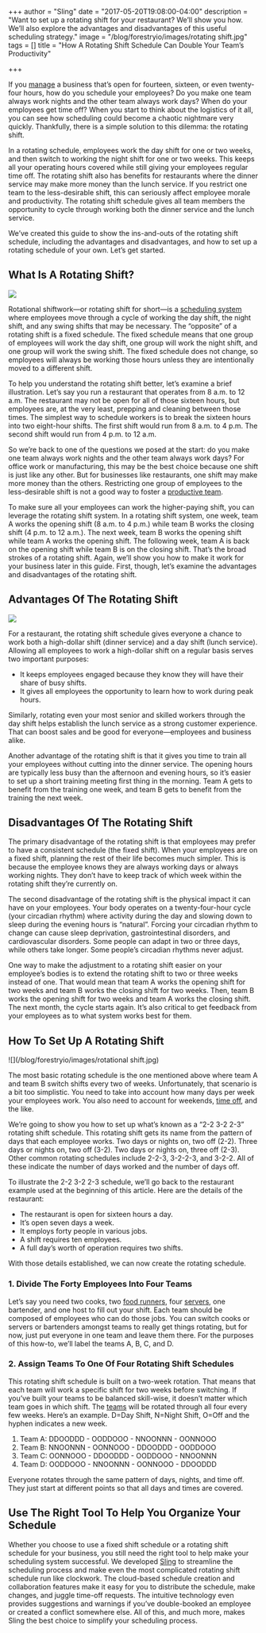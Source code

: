 +++
author = "Sling"
date = "2017-05-20T19:08:00-04:00"
description = "Want to set up a rotating shift for your restaurant? We’ll show you how. We’ll also explore the advantages and disadvantages of this useful scheduling strategy."
image = "/blog/forestryio/images/rotating shift.jpg"
tags = []
title = "How A Rotating Shift Schedule Can Double Your Team’s Productivity"

+++


If you [manage](https://getsling.com/blog/post/restaurant-management-tips/) a business that’s open for fourteen, sixteen, or even twenty-four hours, how do you schedule your employees? Do you make one team always work nights and the other team always work days? When do your employees get time off? When you start to think about the logistics of it all, you can see how scheduling could become a chaotic nightmare very quickly. Thankfully, there is a simple solution to this dilemma: the rotating shift.

In a rotating schedule, employees work the day shift for one or two weeks, and then switch to working the night shift for one or two weeks. This keeps all your operating hours covered while still giving your employees regular time off. The rotating shift also has benefits for restaurants where the dinner service may make more money than the lunch service. If you restrict one team to the less-desirable shift, this can seriously affect employee morale and productivity. The rotating shift schedule gives all team members the opportunity to cycle through working both the dinner service and the lunch service.

We’ve created this guide to show the ins-and-outs of the rotating shift schedule, including the advantages and disadvantages, and how to set up a rotating schedule of your own. Let’s get started.

## What Is A Rotating Shift?

![](/blog/forestryio/images/image2-2.jpg)

Rotational shiftwork—or rotating shift for short—is a [scheduling system](https://getsling.com/blog/post/schedule-my-employees/) where employees move through a cycle of working the day shift, the night shift, and any swing shifts that may be necessary. The “opposite” of a rotating shift is a fixed schedule. The fixed schedule means that one group of employees will work the day shift, one group will work the night shift, and one group will work the swing shift. The fixed schedule does not change, so employees will always be working those hours unless they are intentionally moved to a different shift.

To help you understand the rotating shift better, let’s examine a brief illustration. Let’s say you run a restaurant that operates from 8 a.m. to 12 a.m. The restaurant may not be open for all of those sixteen hours, but employees are, at the very least, prepping and cleaning between those times. The simplest way to schedule workers is to break the sixteen hours into two eight-hour shifts. The first shift would run from 8 a.m. to 4 p.m. The second shift would run from 4 p.m. to 12 a.m.

So we’re back to one of the questions we posed at the start: do you make one team always work nights and the other team always work days? For office work or manufacturing, this may be the best choice because one shift is just like any other. But for businesses like restaurants, one shift may make more money than the others. Restricting one group of employees to the less-desirable shift is not a good way to foster a [productive team](https://getsling.com/blog/post/restaurant-scheduling/).

To make sure all your employees can work the higher-paying shift, you can leverage the rotating shift system. In a rotating shift system, one week, team A works the opening shift (8 a.m. to 4 p.m.) while team B works the closing shift (4 p.m. to 12 a.m.). The next week, team B works the opening shift while team A works the opening shift. The following week, team A is back on the opening shift while team B is on the closing shift. That’s the broad strokes of a rotating shift. Again, we’ll show you how to make it work for your business later in this guide. First, though, let’s examine the advantages and disadvantages of the rotating shift.

## Advantages Of The Rotating Shift

![](/blog/forestryio/images/image1-1.jpg)

For a restaurant, the rotating shift schedule gives everyone a chance to work both a high-dollar shift (dinner service) and a day shift (lunch service). Allowing all employees to work a high-dollar shift on a regular basis serves two important purposes:

* It keeps employees engaged because they know they will have their share of busy shifts.
* It gives all employees the opportunity to learn how to work during peak hours.

Similarly, rotating even your most senior and skilled workers through the day shift helps establish the lunch service as a strong customer experience. That can boost sales and be good for everyone—employees and business alike.

Another advantage of the rotating shift is that it gives you time to train all your employees without cutting into the dinner service. The opening hours are typically less busy than the afternoon and evening hours, so it’s easier to set up a short training meeting first thing in the morning. Team A gets to benefit from the training one week, and team B gets to benefit from the training the next week.

## Disadvantages Of The Rotating Shift

The primary disadvantage of the rotating shift is that employees may prefer to have a consistent schedule (the fixed shift). When your employees are on a fixed shift, planning the rest of their life becomes much simpler. This is because the employee knows they are always working days or always working nights. They don’t have to keep track of which week within the rotating shift they’re currently on.

The second disadvantage of the rotating shift is the physical impact it can have on your employees. Your body operates on a twenty-four-hour cycle (your circadian rhythm) where activity during the day and slowing down to sleep during the evening hours is “natural”. Forcing your circadian rhythm to change can cause sleep deprivation, gastrointestinal disorders, and cardiovascular disorders. Some people can adapt in two or three days, while others take longer. Some people’s circadian rhythms never adjust.

One way to make the adjustment to a rotating shift easier on your employee’s bodies is to extend the rotating shift to two or three weeks instead of one. That would mean that team A works the opening shift for two weeks and team B works the closing shift for two weeks. Then, team B works the opening shift for two weeks and team A works the closing shift. The next month, the cycle starts again. It’s also critical to get feedback from your employees as to what system works best for them.

## How To Set Up A Rotating Shift

![](/blog/forestryio/images/rotational shift.jpg)

The most basic rotating schedule is the one mentioned above where team A and team B switch shifts every two of weeks. Unfortunately, that scenario is a bit too simplistic. You need to take into account how many days per week your employees work. You also need to account for weekends, [time off](https://getsling.com/blog/post/time-off-requests/), and the like.

We’re going to show you how to set up what’s known as a “2-2 3-2 2-3” rotating shift schedule. This rotating shift gets its name from the pattern of days that each employee works. Two days or nights on, two off (2-2). Three days or nights on, two off (3-2). Two days or nights on, three off (2-3). Other common rotating schedules include 2-2-3, 3-2-2-3, and 3-2-2. All of these indicate the number of days worked and the number of days off.

To illustrate the 2-2 3-2 2-3 schedule, we’ll go back to the restaurant example used at the beginning of this article. Here are the details of the restaurant:

* The restaurant is open for sixteen hours a day.
* It’s open seven days a week.
* It employs forty people in various jobs.
* A shift requires ten employees.
* A full day’s worth of operation requires two shifts.

With those details established, we can now create the rotating schedule.

### 1. Divide The Forty Employees Into Four Teams

Let’s say you need two cooks, two [food runners](https://getsling.com/blog/post/food-runner-job-description/), four [servers](https://getsling.com/blog/post/waiter-job-description/), one bartender, and one host to fill out your shift. Each team should be composed of employees who can do those jobs. You can switch cooks or servers or bartenders amongst teams to really get things rotating, but for now, just put everyone in one team and leave them there. For the purposes of this how-to, we’ll label the teams A, B, C, and D.

### 2. Assign Teams To One Of Four Rotating Shift Schedules

This rotating shift schedule is built on a two-week rotation. That means that each team will work a specific shift for two weeks before switching. If you’ve built your teams to be balanced skill-wise, it doesn’t matter which team goes in which shift. The [teams](https://getsling.com/blog/post/quick-team-building-activities/) will be rotated through all four every few weeks. Here’s an example. D=Day Shift, N=Night Shift, O=Off and the hyphen indicates a new week.

1. Team A: DDOODDD - OODDOOO - NNOONNN - OONNOOO
1. Team B: NNOONNN - OONNOOO - DDOODDD - OODDOOO
1. Team C: OONNOOO - DDOODDD - OODDOOO - NNOONNN
1. Team D: OODDOOO - NNOONNN - OONNOOO - DDOODDD

Everyone rotates through the same pattern of days, nights, and time off. They just start at different points so that all days and times are covered.

## Use The Right Tool To Help You Organize Your Schedule

Whether you choose to use a fixed shift schedule or a rotating shift schedule for your business, you still need the right tool to help make your scheduling system successful. We developed [Sling](https://getsling.com) to streamline the scheduling process and make even the most complicated rotating shift schedule run like clockwork. The cloud-based schedule creation and collaboration features make it easy for you to distribute the schedule, make changes, and juggle time-off requests. The intuitive technology even provides suggestions and warnings if you’ve double-booked an employee or created a conflict somewhere else. All of this, and much more, makes Sling the best choice to simplify your scheduling process.

